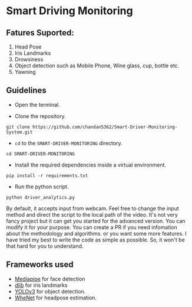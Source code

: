 # Smart Driving Monitoring

## Fatures Suported:
1. Head Pose
2. Iris Landmarks
3. Drowsiness
4. Object detection such as Mobile Phone, Wine glass, cup, bottle etc.
5. Yawning


## Guidelines

* Open the terminal.

* Clone the repository.
```
git clone https://github.com/chandan5362/Smart-Driver-Monitoring-System.git
```

* `cd` to the `SMART-DRIVER-MONITORING` directory.
```
cd SMART-DRIVER-MONITORING
```
* Install the required dependencies inside a virtual environment.
```
pip install -r requirements.txt
```
* Run the python script.
```
python driver_analytics.py
```

By default, it accepts input from webcam. Feel free to change the input method and direct the script to the local path of the video. It's not very fancy project but it can get you started for the advanced version. You can modify it for your purpose. You can create a PR if you need infomation about the methodology and algorithms. or you want some more features. I have tried my best to write the code as simple as possible. So, it won't be that hard for you to understand.


## Frameworks used
* [Mediapipe](https://google.github.io/mediapipe/) for face detection
* [dlib](https://github.com/davisking/dlib) for iris landmarks
* [YOLOv3](https://pjreddie.com/darknet/yolo/) for object detection.
* [WheNet](https://arxiv.org/abs/2005.10353) for headpose estimation.






